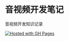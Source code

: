 # 音视频开发笔记

音视频开发知识记录

[![Hosted with GH Pages](https://img.shields.io/badge/Hosted_with-GitHub_Pages-blue?logo=github&logoColor=white)](https://luoway.github.io/AV-notebook/)
